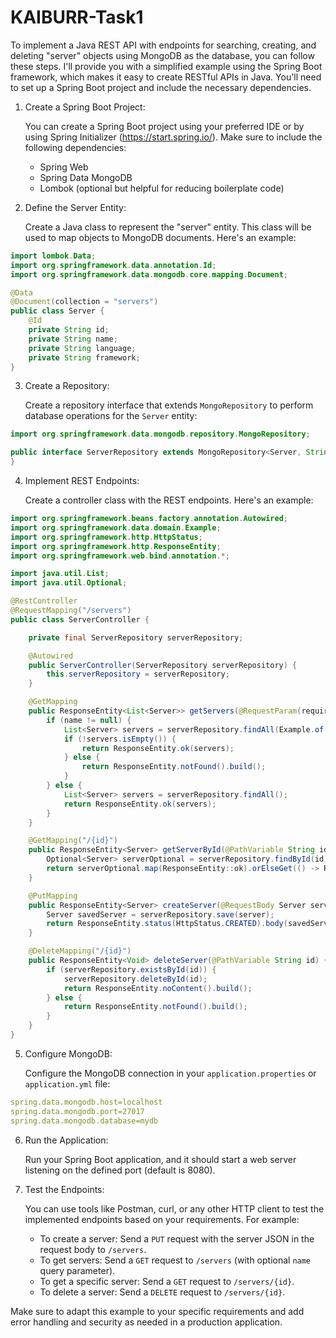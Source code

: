 # KAIBURR-Task1

To implement a Java REST API with endpoints for searching, creating, and deleting "server" objects using MongoDB as the database, you can follow these steps. I'll provide you with a simplified example using the Spring Boot framework, which makes it easy to create RESTful APIs in Java. You'll need to set up a Spring Boot project and include the necessary dependencies.

1. Create a Spring Boot Project:

   You can create a Spring Boot project using your preferred IDE or by using Spring Initializer (https://start.spring.io/). Make sure to include the following dependencies:
   
   - Spring Web
   - Spring Data MongoDB
   - Lombok (optional but helpful for reducing boilerplate code)

2. Define the Server Entity:

   Create a Java class to represent the "server" entity. This class will be used to map objects to MongoDB documents. Here's an example:

```java
import lombok.Data;
import org.springframework.data.annotation.Id;
import org.springframework.data.mongodb.core.mapping.Document;

@Data
@Document(collection = "servers")
public class Server {
    @Id
    private String id;
    private String name;
    private String language;
    private String framework;
}
```

3. Create a Repository:

   Create a repository interface that extends `MongoRepository` to perform database operations for the `Server` entity:

```java
import org.springframework.data.mongodb.repository.MongoRepository;

public interface ServerRepository extends MongoRepository<Server, String> {
}
```

4. Implement REST Endpoints:

   Create a controller class with the REST endpoints. Here's an example:

```java
import org.springframework.beans.factory.annotation.Autowired;
import org.springframework.data.domain.Example;
import org.springframework.http.HttpStatus;
import org.springframework.http.ResponseEntity;
import org.springframework.web.bind.annotation.*;

import java.util.List;
import java.util.Optional;

@RestController
@RequestMapping("/servers")
public class ServerController {

    private final ServerRepository serverRepository;

    @Autowired
    public ServerController(ServerRepository serverRepository) {
        this.serverRepository = serverRepository;
    }

    @GetMapping
    public ResponseEntity<List<Server>> getServers(@RequestParam(required = false) String name) {
        if (name != null) {
            List<Server> servers = serverRepository.findAll(Example.of(new Server(), ExampleMatcher.nameContains().ignoreCase()));
            if (!servers.isEmpty()) {
                return ResponseEntity.ok(servers);
            } else {
                return ResponseEntity.notFound().build();
            }
        } else {
            List<Server> servers = serverRepository.findAll();
            return ResponseEntity.ok(servers);
        }
    }

    @GetMapping("/{id}")
    public ResponseEntity<Server> getServerById(@PathVariable String id) {
        Optional<Server> serverOptional = serverRepository.findById(id);
        return serverOptional.map(ResponseEntity::ok).orElseGet(() -> ResponseEntity.notFound().build());
    }

    @PutMapping
    public ResponseEntity<Server> createServer(@RequestBody Server server) {
        Server savedServer = serverRepository.save(server);
        return ResponseEntity.status(HttpStatus.CREATED).body(savedServer);
    }

    @DeleteMapping("/{id}")
    public ResponseEntity<Void> deleteServer(@PathVariable String id) {
        if (serverRepository.existsById(id)) {
            serverRepository.deleteById(id);
            return ResponseEntity.noContent().build();
        } else {
            return ResponseEntity.notFound().build();
        }
    }
}
```

5. Configure MongoDB:

   Configure the MongoDB connection in your `application.properties` or `application.yml` file:

```yaml
spring.data.mongodb.host=localhost
spring.data.mongodb.port=27017
spring.data.mongodb.database=mydb
```

6. Run the Application:

   Run your Spring Boot application, and it should start a web server listening on the defined port (default is 8080).

7. Test the Endpoints:

   You can use tools like Postman, curl, or any other HTTP client to test the implemented endpoints based on your requirements. For example:

   - To create a server: Send a `PUT` request with the server JSON in the request body to `/servers`.
   - To get servers: Send a `GET` request to `/servers` (with optional `name` query parameter).
   - To get a specific server: Send a `GET` request to `/servers/{id}`.
   - To delete a server: Send a `DELETE` request to `/servers/{id}`.

Make sure to adapt this example to your specific requirements and add error handling and security as needed in a production application.
